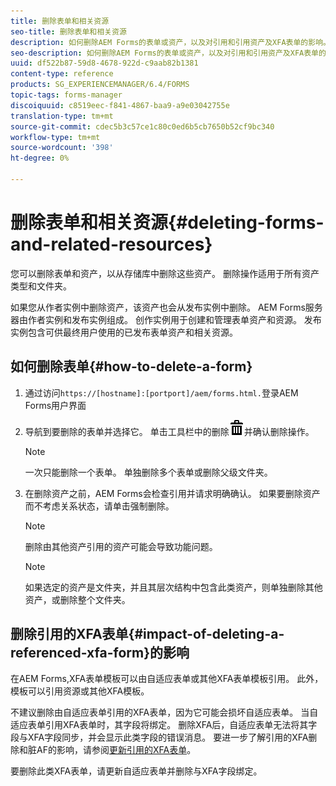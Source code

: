 ```yaml
---
title: 删除表单和相关资源
seo-title: 删除表单和相关资源
description: 如何删除AEM Forms的表单或资产，以及对引用和引用资产及XFA表单的影响。
seo-description: 如何删除AEM Forms的表单或资产，以及对引用和引用资产及XFA表单的影响。
uuid: df522b87-59d8-4678-922d-c9aab82b1381
content-type: reference
products: SG_EXPERIENCEMANAGER/6.4/FORMS
topic-tags: forms-manager
discoiquuid: c8519eec-f841-4867-baa9-a9e03042755e
translation-type: tm+mt
source-git-commit: cdec5b3c57ce1c80c0ed6b5cb7650b52cf9bc340
workflow-type: tm+mt
source-wordcount: '398'
ht-degree: 0%

---
```



# 删除表单和相关资源{#deleting-forms-and-related-resources}

您可以删除表单和资产，以从存储库中删除这些资产。 删除操作适用于所有资产类型和文件夹。

如果您从作者实例中删除资产，该资产也会从发布实例中删除。 AEM Forms服务器由作者实例和发布实例组成。 创作实例用于创建和管理表单资产和资源。 发布实例包含可供最终用户使用的已发布表单资产和相关资源。

## 如何删除表单{#how-to-delete-a-form}

1. 通过访问`https://[hostname]:[portport]/aem/forms.html.`登录AEM Forms用户界面
1. 导航到要删除的表单并选择它。 单击工具栏中的删除![aem6forms_delete2](assets/aem6forms_delete2.png)并确认删除操作。

   >[!NOTE]
   >
   >一次只能删除一个表单。 单独删除多个表单或删除父级文件夹。

1. 在删除资产之前，AEM Forms会检查引用并请求明确确认。 如果要删除资产而不考虑关系状态，请单击强制删除。

   >[!NOTE]
   >
   >删除由其他资产引用的资产可能会导致功能问题。

   >[!NOTE]
   >
   >如果选定的资产是文件夹，并且其层次结构中包含此类资产，则单独删除其他资产，或删除整个文件夹。

## 删除引用的XFA表单{#impact-of-deleting-a-referenced-xfa-form}的影响

在AEM Forms,XFA表单模板可以由自适应表单或其他XFA表单模板引用。 此外，模板可以引用资源或其他XFA模板。

不建议删除由自适应表单引用的XFA表单，因为它可能会损坏自适应表单。 当自适应表单引用XFA表单时，其字段将绑定。 删除XFA后，自适应表单无法将其字段与XFA字段同步，并会显示此类字段的错误消息。 要进一步了解引用的XFA删除和脏AF的影响，请参阅[更新引用的XFA表单](/help/forms/using/get-xdp-pdf-documents-aem.md#p-updating-referenced-xfa-forms-p)。

要删除此类XFA表单，请更新自适应表单并删除与XFA字段绑定。
